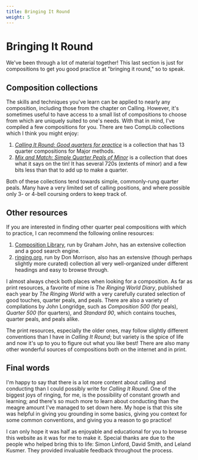 ```yaml
---
title: Bringing It Round
weight: 5
---
```


# Bringing It Round

We've been through a lot of material together! This last section is just for compositions to get you good practice at "bringing it round," so to speak.

## Composition collections

The skills and techniques you've learn can be applied to nearly any composition, including those from the chapter on Calling. However, it's sometimes useful to have access to a small list of compositions to choose from which are uniquely suited to one's needs. With that in mind, I've compiled a few compositions for you. There are two CompLib collections which I think you might enjoy:

1. [_Calling It Round: Good quarters for practice_](https://complib.org/collection/11083) is a collection that has 13 quarter compositions for Major methods. 
2. [_Mix and Match: Simple Quarter Peals of Minor_](https://complib.org/collection/10904) is a collection that does what it says on the tin! It has several 720s (extents of minor) and a few bits less than that to add up to make a quarter.

Both of these collections tend towards simple, commonly-rung quarter peals. Many have a very limited set of calling positions, and where possible only 3- or 4-bell coursing orders to keep track of. 

## Other resources

If you are interested in finding other quarter peal compositions with which to practice, I can recommend the following online resources:

1. [Composition Library](complib.org), run by Graham John, has an extensive collection and a good search engine.
2. [ringing.org](ringing.org), run by Don Morrison, also has an extensive (though perhaps slightly more curated) collection all very well-organized under different headings and easy to browse through.

I almost always check both places when looking for a composition. As far as print resources, a favorite of mine is _The Ringing World Diary_, published each year by _The Ringing World_ with a very carefully curated selection of good touches, quarter peals, and peals. There are also a variety of compilations by John Longridge, such as _Composition 500_ (for peals), _Quarter 500_ (for quarters), and _Standard 90_, which contains touches, quarter peals, and peals alike.

The print resources, especially the older ones, may follow slightly different conventions than I have in _Calling It Round_; but variety is the spice of life and now it's up to you to figure out what you like best! There are also many other wonderful sources of compositions both on the internet and in print.

## Final words

I'm happy to say that there is a lot more content about calling and conducting than I could possibly write for _Calling It Round_. One of the biggest joys of ringing, for me, is the possibility of constant growth and learning; and there's so much more to learn about conducting than the meagre amount I've managed to set down here. My hope is that this site was helpful in giving you grounding in some basics, giving you context for some common conventions, and giving you a reason to go practice!

I can only hope it was half as enjoyable and educational for you to browse this website as it was for me to make it. Special thanks are due to the people who helped bring this to life: Simon Linford, David Smith, and Leland Kusmer. They provided invaluable feedback throughout the process.


